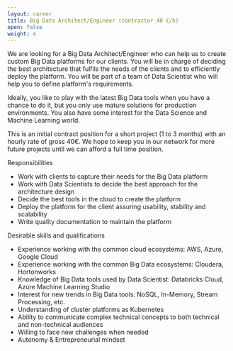 ```yaml
---
layout: career
title: Big Data Architect/Engineer (contractor 40 €/h)
open: false
weight: 4
---
```


We are looking for a Big Data Architect/Engineer who can help us to create custom Big Data platforms for our clients. You will be in charge of deciding the best architecture that fulfils the needs of the clients and to efficiently deploy the platform. You will be part of a team of Data Scientist who will help you to define platform's requirements.

Ideally, you like to play with the latest Big Data tools when you have a chance to do it, but you only use mature solutions for production environments. You also have some interest for the Data Science and Machine Learning world.

This is an initial contract position for a short project (1 to 3 months) with an hourly rate of gross 40€. We hope to keep you in our network for more future projects until we can afford a full time position.

Responsibilities
* Work with clients to capture their needs for the Big Data platform
* Work with Data Scientists to decide the best approach for the architecture design 
* Decide the best tools in the cloud to create the platform
* Deploy the platform for the client assuring usability, stability and scalability
* Write quality documentation to maintain the platform

Desirable skills and qualifications
* Experience working with the common cloud ecosystems: AWS, Azure, Google Cloud
* Experience working with the common Big Data ecosystems: Cloudera, Hortonworks
* Knowledge of Big Data tools used by Data Scientist: Databricks Cloud, Azure Machine Learning Studio
* Interest for new trends in Big Data tools: NoSQL, In-Memory, Stream Processing, etc. 
* Understanding of cluster platforms as Kubernetes
* Ability to communicate complex technical concepts to both technical and non-technical audiences 
* Willing to face new challenges when needed
* Autonomy & Entrepreneurial mindset
